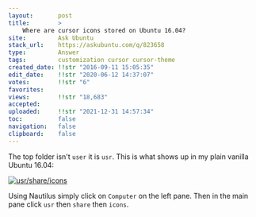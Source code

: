 ```yaml
---
layout:       post
title:        >
    Where are cursor icons stored on Ubuntu 16.04?
site:         Ask Ubuntu
stack_url:    https://askubuntu.com/q/823658
type:         Answer
tags:         customization cursor cursor-theme
created_date: !!str "2016-09-11 15:05:35"
edit_date:    !!str "2020-06-12 14:37:07"
votes:        !!str "6"
favorites:    
views:        !!str "18,683"
accepted:     
uploaded:     !!str "2021-12-31 14:57:34"
toc:          false
navigation:   false
clipboard:    false
---
```


The top folder isn't `user` it is `usr`. This is what shows up in my plain vanilla Ubuntu 16.04:

[![usr/share/icons][1]][1]

Using Nautilus simply click on `Computer` on the left pane. Then in the main pane click `usr` then `share` then `icons`.

  [1]: http://i.stack.imgur.com/AfMcC.png
